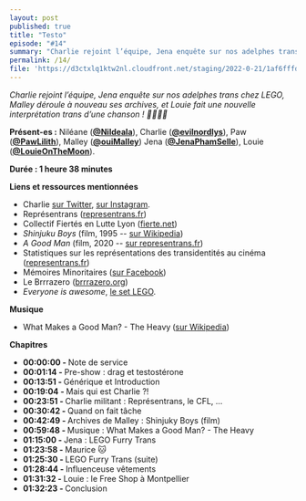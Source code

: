 ```yaml
---
layout: post
published: true
title: "Testo"
episode: "#14"
summary: "Charlie rejoint l’équipe, Jena enquête sur nos adelphes trans chez LEGO, Malley déroule à nouveau ses archives, et Louie fait une nouvelle interprétation trans d’une chanson ! 🎥🎤🏳️‍⚧️"
permalink: /14/
file: 'https://d3ctxlq1ktw2nl.cloudfront.net/staging/2022-0-21/1af6fffd-b41e-70c1-2719-2700347c5db0.mp3'
---
```

<p><em>Charlie rejoint l’équipe, Jena enquête sur nos adelphes trans chez LEGO, Malley déroule à nouveau ses archives, et Louie fait une nouvelle interprétation trans d’une chanson ! 🎥🎤🏳️‍⚧️</em></p>

<!--more-->

<p><strong>Présent-es :</strong> Niléane (<a href="https://twitter.com/Nildeala"><strong>@Nildeala</strong></a>), Charlie (<a href="https://twitter.com/evilnordlys"><strong>@evilnordlys</strong></a>), Paw (<a href="https://twitter.com/PawLilith"><strong>@PawLilith</strong></a>), Malley (<a href="https://twitter.com/ouiMalley"><strong>@ouiMalley</strong></a>) Jena (<a href="https://twitter.com/JenaPhamSelle"><strong>@JenaPhamSelle</strong></a>), Louie (<a href="https://twitter.com/LouieOnTheMoon"><strong>@LouieOnTheMoon</strong></a>).</p>
<p><strong>Durée : 1 heure 38 minutes</strong></p>
<p><strong>Liens et ressources mentionnées</strong></p>
<ul>
 <li>Charlie <a href="https://twitter.com/evilnordlys">sur Twitter</a>, <a href="https://instagram.com/ch_fbr">sur Instagram</a>.</li>
 <li>Représentrans (<a href="https://representrans.fr/">representrans.fr</a>)</li>
  <li>Collectif Fiertés en Lutte Lyon (<a href="https://www.fierte.net/">fierte.net</a>)</li>
  <li><em>Shinjuku Boys </em>(film, 1995 -- <a href="https://fr.wikipedia.org/wiki/Shinjuku_Boys">sur Wikipedia</a>)</li>
  <li><em>A Good Man </em>(film, 2020 -- <a href="https://representrans.fr/cis-gaze/a-good-man/">sur representrans.fr</a>)</li>
  <li>Statistiques sur les représentations des transidentités au cinéma (<a href="https://representrans.fr/2020/11/09/statistiques-sur-les-representations-de-la-transidentite-au-cinema/">representrans.fr</a>)</li>
  <li>Mémoires Minoritaires (<a href="https://www.facebook.com/memoiresminoritaires/">sur Facebook</a>)</li>
  <li>Le Brrrazero (<a href="https://brrrazero.org/">brrrazero.org</a>)</li>
  <li><em>Everyone is awesome</em>, <a href="https://www.lego.com/en-us/product/everyone-is-awesome-40516">le set LEGO</a>.</li>
</ul>
<p><strong>Musique</strong></p>
<ul>
  <li>What Makes a Good Man? - The Heavy<strong> </strong>(<a href="https://en.wikipedia.org/wiki/What_Makes_a_Good_Man%3F">sur Wikipedia</a>)</li>
</ul>
<p><strong>Chapitres</strong></p>
<ul>
  <li><strong>00:00:00 - </strong>Note de service</li>
  <li><strong>00:01:14 - </strong>Pre-show : drag et testostérone</li>
  <li><strong>00:13:51 - </strong>Générique et Introduction</li>
  <li><strong>00:19:04 - </strong>Mais qui est Charlie ?!</li>
  <li><strong>00:23:51 - </strong>Charlie militant : Représentrans, le CFL, …</li>
  <li><strong>00:30:42 - </strong>Quand on fait tâche</li>
  <li><strong>00:42:49 - </strong>Archives de Malley : Shinjuky Boys (film)</li>
  <li><strong>00:59:48 - </strong>Musique : What Makes a Good Man? - The Heavy</li>
  <li><strong>01:15:00 - </strong>Jena : LEGO Furry Trans</li>
  <li><strong>01:23:58 - </strong>Maurice 🐱</li>
  <li><strong>01:25:30 - </strong>LEGO Furry Trans (suite)</li>
  <li><strong>01:28:44 - </strong>Influenceuse vêtements</li>
  <li><strong>01:31:32 - </strong>Louie : le Free Shop à Montpellier</li>
  <li><strong>01:32:23 - </strong>Conclusion</li>
</ul>